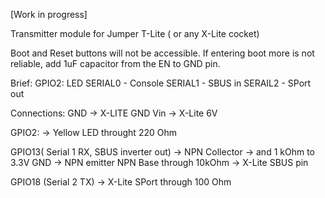 [Work in progress]

Transmitter module for Jumper T-Lite ( or any X-Lite cocket)

Boot and Reset buttons will not be accessible. If entering boot more is not reliable, add 1uF capacitor from the EN to GND pin.


 Brief: 
  GPIO2: LED
  SERIAL0 - Console
  SERIAL1 - SBUS in
  SERAIL2 - SPort out

 Connections:
  GND -> X-LITE GND
  Vin -> X-Lite 6V 

  GPIO2: -> Yellow LED throught 220 Ohm

  GPIO13( Serial 1 RX, SBUS inverter out) -> NPN Collector 
                                          -> and 1 kOhm to 3.3V
  GND -> NPN emitter
  NPN Base through 10kOhm -> X-Lite SBUS pin

  GPIO18 (Serial 2 TX) -> X-Lite SPort through 100 Ohm
